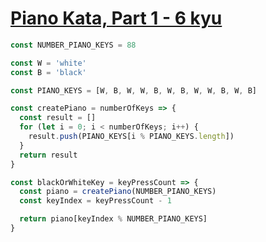 # [Piano Kata, Part 1 - 6 kyu](https://www.codewars.com/kata/589273272fab865136000108)

```javascript
const NUMBER_PIANO_KEYS = 88

const W = 'white'
const B = 'black'

const PIANO_KEYS = [W, B, W, W, B, W, B, W, W, B, W, B]

const createPiano = numberOfKeys => {
  const result = []
  for (let i = 0; i < numberOfKeys; i++) {
    result.push(PIANO_KEYS[i % PIANO_KEYS.length])
  }
  return result
}

const blackOrWhiteKey = keyPressCount => {
  const piano = createPiano(NUMBER_PIANO_KEYS)
  const keyIndex = keyPressCount - 1

  return piano[keyIndex % NUMBER_PIANO_KEYS]
}
```
